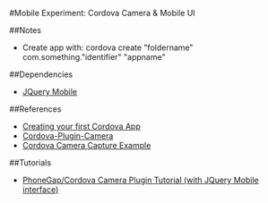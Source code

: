 #Mobile Experiment: Cordova Camera & Mobile UI

##Notes
- Create app with:
	cordova create "foldername" com.something."identifier" "appname"

##Dependencies
- [JQuery Mobile](http://demos.jquerymobile.com/1.4.5/pages-multi-page/)

##References
- [Creating your first Cordova App](https://cordova.apache.org/docs/en/latest/guide/cli/index.html)
- [Cordova-Plugin-Camera](https://cordova.apache.org/docs/en/latest/reference/cordova-plugin-camera/index.html)
- [Cordova Camera Capture Example](https://gist.github.com/dhavaln/2238017)

##Tutorials
- [PhoneGap/Cordova Camera Plugin Tutorial (with JQuery Mobile interface)](https://www.youtube.com/watch?v=KlBfmHDZjmg)

